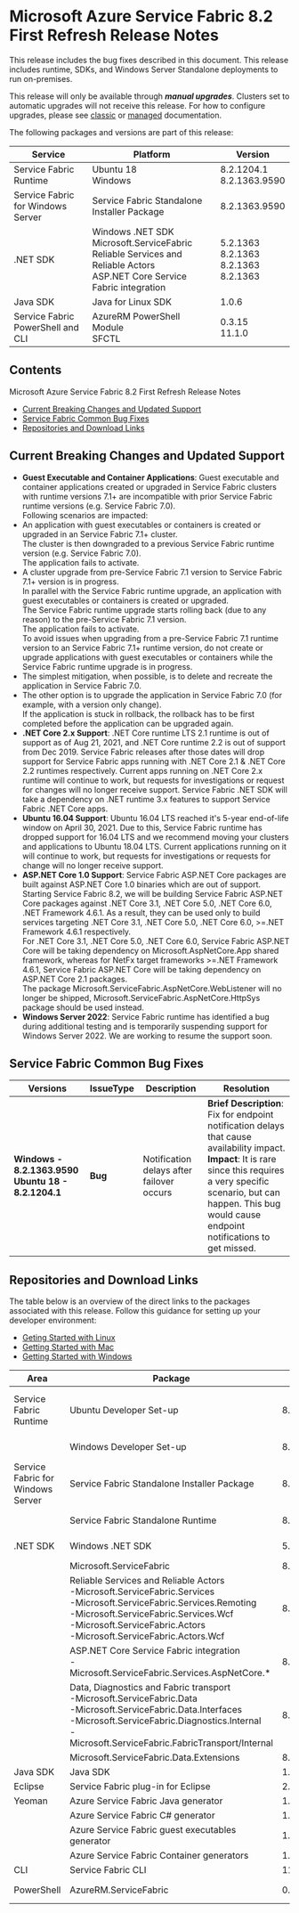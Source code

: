 # Microsoft Azure Service Fabric 8.2 First Refresh Release Notes

This release includes the bug fixes described in this document. This release includes runtime, SDKs, and Windows Server Standalone deployments to run on-premises.

This release will only be available through ***manual upgrades***. Clusters set to automatic upgrades will not receive this release. For how to configure upgrades, please see [classic](https://docs.microsoft.com/en-us/azure/service-fabric/service-fabric-cluster-upgrade) or [managed](https://docs.microsoft.com/en-us/azure/service-fabric/how-to-managed-cluster-configuration) documentation.

The following packages and versions are part of this release:

 | Service | Platform | Version | 
 | --------- | ---------- | --------- | 
 | Service Fabric Runtime | Ubuntu 18 <br> Windows | 8.2.1204.1 <br> 8.2.1363.9590 | 
 | Service Fabric for Windows Server | Service Fabric Standalone Installer Package | 8.2.1363.9590 | 
 | .NET SDK | Windows .NET SDK <br> Microsoft.ServiceFabric <br> Reliable Services and Reliable Actors <br> ASP.NET Core Service Fabric integration | 5.2.1363 <br> 8.2.1363 <br> 8.2.1363 <br> 8.2.1363 | 
 | Java SDK | Java for Linux SDK | 1.0.6 | 
 | Service Fabric PowerShell and CLI | AzureRM PowerShell Module <br> SFCTL | 0.3.15 <br> 11.1.0 | 


## Contents 

Microsoft Azure Service Fabric 8.2 First Refresh Release Notes

* [Current Breaking Changes and Updated Support](#Current-Breaking-Changes-And-Updated-Support)
* [Service Fabric Common Bug Fixes](#Service-Fabric-Common-Bug-Fixes)
* [Repositories and Download Links](#Repositories-And-Download-Links)


## Current Breaking Changes and Updated Support
* **Guest Executable and Container Applications**: Guest executable and container applications created or upgraded in Service Fabric clusters with runtime versions 7.1+ are incompatible with prior Service Fabric runtime versions (e.g. Service Fabric 7.0).<br/>
 Following scenarios are impacted:<br/>
 * An application with guest executables or containers is created or upgraded in an Service Fabric 7.1+ cluster.<br/>
 The cluster is then downgraded to a previous Service Fabric runtime version (e.g. Service Fabric 7.0).<br/>
 The application fails to activate.<br/>
 * A cluster upgrade from pre-Service Fabric 7.1 version to Service Fabric 7.1+ version is in progress.<br/>
 In parallel with the Service Fabric runtime upgrade, an application with guest executables or containers is created or upgraded.<br/>
 The Service Fabric runtime upgrade starts rolling back (due to any reason) to the pre-Service Fabric 7.1 version.<br/>
 The application fails to activate.<br/>
 To avoid issues when upgrading from a pre-Service Fabric 7.1 runtime version to an Service Fabric 7.1+ runtime version, do not create or upgrade applications with guest executables or containers while the Service Fabric runtime upgrade is in progress.<br/>
 * The simplest mitigation, when possible, is to delete and recreate the application in Service Fabric 7.0.<br/>
 * The other option is to upgrade the application in Service Fabric 7.0 (for example, with a version only change).<br/>
 If the application is stuck in rollback, the rollback has to be first completed before the application can be upgraded again.
* **.NET Core 2.x Support**: .NET Core runtime LTS 2.1 runtime is out of support as of Aug 21, 2021, and .NET Core runtime 2.2 is out of support from Dec 2019. Service Fabric releases after those dates will drop support for Service Fabric apps running with .NET Core 2.1 & .NET Core 2.2 runtimes respectively. Current apps running on .NET Core 2.x runtime will continue to work, but requests for investigations or request for changes will no longer receive support. Service Fabric .NET SDK will take a dependency on .NET runtime 3.x features to support Service Fabric .NET Core apps.
* **Ubuntu 16.04 Support**: Ubuntu 16.04 LTS reached it's 5-year end-of-life window on April 30, 2021. Due to this, Service Fabric runtime has dropped support for 16.04 LTS and we recommend moving your clusters and applications to Ubuntu 18.04 LTS. Current applications running on it will continue to work, but requests for investigations or requests for change will no longer receive support.
* **ASP.NET Core 1.0 Support**: Service Fabric ASP.NET Core packages are built against ASP.NET Core 1.0 binaries which are out of support. Starting Service Fabric 8.2, we will be building Service Fabric ASP.NET Core packages against .NET Core 3.1, .NET Core 5.0, .NET Core 6.0, .NET Framework 4.6.1. As a result, they can be used only to build services targeting .NET Core 3.1, .NET Core 5.0, .NET Core 6.0, >=.NET Framework 4.6.1 respectively.<br>For .NET Core 3.1, .NET Core 5.0, .NET Core 6.0, Service Fabric ASP.NET Core will be taking dependency on Microsoft.AspNetCore.App shared framework, whereas for NetFx target frameworks >=.NET Framework 4.6.1, Service Fabric ASP.NET Core will be taking dependency on ASP.NET Core 2.1 packages.<br>The package Microsoft.ServiceFabric.AspNetCore.WebListener will no longer be shipped, Microsoft.ServiceFabric.AspNetCore.HttpSys package should be used instead.
* **Windows Server 2022**: Service Fabric runtime has identified a bug during additional testing and is temporarily suspending support for Windows Server 2022. We are working to resume the support soon.


## Service Fabric Common Bug Fixes

 | Versions | IssueType | Description | Resolution | 
 | - | - | - | - | 
 | **Windows - 8.2.1363.9590<br>Ubuntu 18 - 8.2.1204.1** | **Bug** | Notification delays after failover occurs | **Brief Description**: Fix for endpoint notification delays that cause availability impact. <br> **Impact**: It is rare since this requires a very specific scenario, but can happen. This bug would cause endpoint notifications to get missed. | 


## Repositories and Download Links
The table below is an overview of the direct links to the packages associated with this release. 
Follow this guidance for setting up your developer environment: 
* [Geting Started with Linux](https://docs.microsoft.com/azure/service-fabric/service-fabric-get-started-linux)
* [Getting Started with Mac](https://docs.microsoft.com/azure/service-fabric/service-fabric-get-started-mac)
* [Getting Started with Windows](https://docs.microsoft.com/azure/service-fabric/service-fabric-get-started)

| Area | Package | Version | Repository | Direct Download Link | 
| - | - | - | - | - | 
| Service Fabric Runtime | Ubuntu Developer Set-up | 8.2.1204.1 | N/A | Cluster Runtime: https://apt-mo.trafficmanager.net/repos/servicefabric/pool/main/s/servicefabric <br> Service Fabric SDK for local cluster setup: https://apt-mo.trafficmanager.net/repos/servicefabric/pool/main/s/servicefabricsdkcommon/ <br> Container image: https://hub.docker.com/r/microsoft/service-fabric-onebox/ 
| | Windows Developer Set-up | 8.2.1363.9590 | N/A | https://download.microsoft.com/download/b/8/a/b8a2fb98-0ec1-41e5-be98-9d8b5abf7856/MicrosoftServiceFabric.8.2.1363.9590.exe | 
| Service Fabric for Windows Server | Service Fabric Standalone Installer Package | 8.2.1363.9590 | N/A | https://download.microsoft.com/download/8/3/6/836E3E99-A300-4714-8278-96BC3E8B5528/8.2.1363.9590/Microsoft.Azure.ServiceFabric.WindowsServer.8.2.1363.9590.zip | 
| | Service Fabric Standalone Runtime | 8.2.1363.9590 | N/A | https://download.microsoft.com/download/B/0/B/B0BCCAC5-65AA-4BE3-AB13-D5FF5890F4B5/8.2.1363.9590/MicrosoftAzureServiceFabric.8.2.1363.9590.cab | 
| .NET SDK | Windows .NET SDK | 5.2.1363 | N/A | https://download.microsoft.com/download/b/8/a/b8a2fb98-0ec1-41e5-be98-9d8b5abf7856/MicrosoftServiceFabricSDK.5.2.1363.msi | 
| | Microsoft.ServiceFabric | 8.2.1363 | N/A | https://www.nuget.org | 
| | Reliable Services and Reliable Actors<br>\-Microsoft.ServiceFabric.Services<br>\-Microsoft.ServiceFabric.Services.Remoting<br>\-Microsoft.ServiceFabric.Services.Wcf <br>\-Microsoft.ServiceFabric.Actors <br>\-Microsoft.ServiceFabric.Actors.Wcf | 8.2.1363 | https://github.com/Azure/service-fabric-services-and-actors-dotnet | https://www.nuget.org | 
| | ASP.NET Core Service Fabric integration<br>\-Microsoft.ServiceFabric.Services.AspNetCore.* | 8.2.1363 | https://github.com/microsoft/service-fabric-aspnetcore | https://www.nuget.org | 
| | Data, Diagnostics and Fabric transport<br>\-Microsoft.ServiceFabric.Data <br>\-Microsoft.ServiceFabric.Data.Interfaces <br>\-Microsoft.ServiceFabric.Diagnostics.Internal <br>\-Microsoft.ServiceFabric.FabricTransport/Internal | 8.2.1363 | N/A | https://www.nuget.org | 
| | Microsoft.ServiceFabric.Data.Extensions | 8.2.1363 | N/A | https://www.nuget.org | 
| Java SDK | Java SDK | 1.0.6 | N/A | https://mvnrepository.com/artifact/com.microsoft.servicefabric/sf-actors/1.0.6 | 
| Eclipse | Service Fabric plug-in for Eclipse | 2.0.7 | N/A | N/A | 
| Yeoman | Azure Service Fabric Java generator | 1.0.7 | https://github.com/microsoft/generator-azuresfjava | N/A | 
| | Azure Service Fabric C# generator | 1.0.9 | https://github.com/microsoft/generator-azuresfcsharp | N/A | 
| | Azure Service Fabric guest executables generator | 1.0.1 | https://github.com/microsoft/generator-azuresfguest | N/A | 
| | Azure Service Fabric Container generators | 1.0.1 | https://github.com/microsoft/generator-azuresfcontainer | N/A | 
| CLI | Service Fabric CLI | 11.1.0 | https://github.com/microsoft/service-fabric-cli | https://pypi.python.org/pypi/sfctl | 
| PowerShell | AzureRM.ServiceFabric | 0.3.15 | https://github.com/Azure/azure-powershell/tree/preview/src/ResourceManager/ServiceFabric | https://www.powershellgallery.com/packages/AzureRM.ServiceFabric/0.3.15 | 
